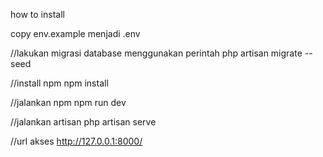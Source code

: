 how to install

copy env.example menjadi .env

//lakukan migrasi database menggunakan perintah
php artisan migrate --seed

//install npm
npm install

//jalankan npm
npm run dev

//jalankan artisan
php artisan serve

//url akses
http://127.0.0.1:8000/
